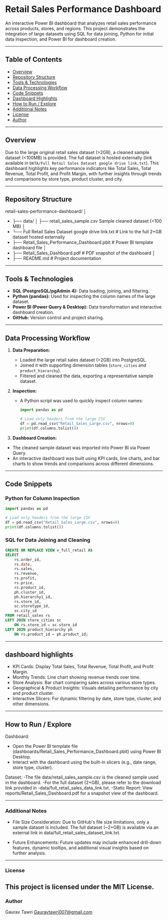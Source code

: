 # Retail Sales Performance Dashboard

An interactive Power BI dashboard that analyzes retail sales performance across products, stores, and regions. This project demonstrates the integration of large datasets using SQL for data joining, Python for initial data inspection, and Power BI for dashboard creation.

---

## Table of Contents

- [Overview](#overview)
- [Repository Structure](#repository-structure)
- [Tools & Technologies](#tools--technologies)
- [Data Processing Workflow](#data-processing-workflow)
- [Code Snippets](#code-snippets)
- [Dashboard Highlights](#dashboard-highlights)
- [How to Run / Explore](#how-to-run--explore)
- [Additional Notes](#additional-notes)
- [License](#license)
- [Author](#author)

---

## Overview

Due to the large original retail sales dataset (>2GB), a cleaned sample dataset (<100MB) is provided. The full dataset is hosted externally (link available in `DATA/Full Retail Sales Dataset google drive link.txt`). This dashboard highlights key performance indicators like Total Sales, Total Revenue, Total Profit, and Profit Margin, with further insights through trends and comparisons by store type, product cluster, and city.

---

## Repository Structure
 retail-sales-performance-dashboard/ │ 
- ├── data/ │ ├── retail_sales_sample.csv  Sample cleaned dataset (<100 MB) │ 
- └── Full Retail Sales Dataset google drive link.txt # Link to the full 2+GB dataset hosted 
      externally
- ├── Retail_Sales_Performance_Dashboard.pbit # Power BI template dashboard file │ 
- ├── Retail_Sales_Dashboard.pdf # PDF snapshot of the dashboard │
- ├── README.md # Project documentation

---

## Tools & Technologies

- **SQL (PostgreSQL/pgAdmin 4):** Data loading, joining, and filtering.
- **Python (pandas):** Used for inspecting the column names of the large dataset.
- **Power BI (Power Query & Desktop):** Data transformation and interactive dashboard creation.
- **GitHub:** Version control and project sharing.

---

## Data Processing Workflow

1. **Data Preparation:**
   - Loaded the large retail sales dataset (>2GB) into PostgreSQL.
   - Joined it with supporting dimension tables (`store_cities` and `product_hierarchy`).
   - Filtered and cleaned the data, exporting a representative sample dataset.

2. **Inspection:**
   - A Python script was used to quickly inspect column names:
     ```python
     import pandas as pd

     # Load only headers from the large CSV
     df = pd.read_csv("Retail_Sales_Large.csv", nrows=0)
     print(df.columns.tolist())
 3. **Dashboard Creation:**
   - The cleaned sample dataset was imported into Power BI via Power Query.
   - An interactive dashboard was built using KPI cards, line charts, and bar charts to show trends and comparisons across different dimensions.
     
---

## Code Snippets
### Python for Column Inspection
```python
import pandas as pd

# Load only headers from the large CSV
df = pd.read_csv("Retail_Sales_Large.csv", nrows=0)
print(df.columns.tolist())
```

### SQL for  Data Joining and Cleaning
```sql
CREATE OR REPLACE VIEW v_full_retail AS
SELECT 
    rs.order_id,
    rs.date,
    rs.sales,
    rs.revenue,
    rs.profit,
    rs.price,
    rs.product_id,
    ph.cluster_id,
    ph.hierarchy1_id,
    rs.store_id,
    sc.storetype_id,
    sc.city_id
FROM retail_sales rs
LEFT JOIN store_cities sc
    ON rs.store_id = sc.store_id
LEFT JOIN product_hierarchy ph
    ON rs.product_id = ph.product_id;
```
---

## dashboard highlights

- KPI Cards: Display Total Sales, Total Revenue, Total Profit, and Profit Margin.
- Monthly Trends: Line chart showing revenue trends over time.
- Store Analysis: Bar chart comparing sales across various store types.
- Geographical & Product Insights: Visuals detailing performance by city and product cluster.
- Interactive Slicers: For dynamic filtering by date, store type, cluster, and other dimensions.
---
## How to Run / Explore
Dashboard:
- Open the Power BI template file (dashboards/Retail_Sales_Performance_Dashboard.pbit) using Power BI Desktop.
- Interact with the dashboard using the built-in slicers (e.g., date range, store type, cluster).

Dataset:
-The file data/retail_sales_sample.csv is the cleaned sample used in the dashboard.
-For the full dataset (2+GB), please refer to the download link provided in -data/full_retail_sales_data_link.txt.
-Static Report:
View reports/Retail_Sales_Dashboard.pdf for a snapshot view of the dashboard.

---

### Additional Notes
- File Size Consideration:
Due to GitHub's file size limitations, only a sample dataset is included. The full dataset (~2+GB) is available via an external link in data/full_retail_sales_dataset_link.txt.

- Future Enhancements:
Future updates may include enhanced drill-down features, dynamic tooltips, and additional visual insights based on further analysis.

---

### License
This project is licensed under the MIT License.
---
### Author
Gaurav Tawri
Gauravtawri007@gmail.com

